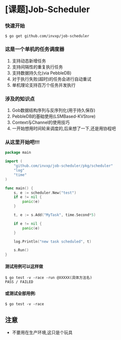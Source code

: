 # [课题]Job-Scheduler

### 快速开始
```
$ go get github.com/invxp/job-scheduler

```
### 这是一个单机的任务调度器
1. 支持动态新增任务
2. 支持间隔性的重复执行任务
3. 支持数据持久化(via PebbleDB)
4. 对于执行失败(超时)的任务会进行自动重试
5. 单机理论支持百万个任务并发执行

### 涉及的知识点
1. Gob数据结构序列与反序列化(用于持久保存)
2. PebbleDB的基础使用(LSMBased-KVStore)
3. Context与Channel的使用技巧
4. 一开始想用时间轮来调度的,后来想了一下,还是用协程吧

### 从这里开始吧!!!
```go
package main

import (
	"github.com/invxp/job-scheduler/pkg/scheduler"
	"log"
	"time"
)

func main() {
	s, e := scheduler.New("test")
	if e != nil {
		panic(e)
	}

	t, e := s.Add("MyTask", time.Second*5)

	if e != nil {
		panic(e)
	}

	log.Println("new task scheduled", t)

	s.Run()
}

```

#### 测试用例可以这样做

```
$ go test -v -race -run @XXXXX(具体方法名)
PASS / FAILED
```

#### 或测试全部用例:
```
$ go test -v -race
```

## 注意
* 不要用在生产环境,这只是个玩具